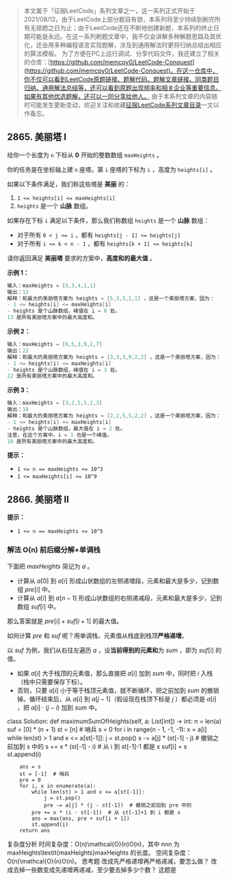 > 本文属于「征服LeetCode」系列文章之一，这一系列正式开始于2021/08/12。由于LeetCode上部分题目有锁，本系列将至少持续到刷完所有无锁题之日为止；由于LeetCode还在不断地创建新题，本系列的终止日期可能是永远。在这一系列刷题文章中，我不仅会讲解多种解题思路及其优化，还会用多种编程语言实现题解，涉及到通用解法时更将归纳总结出相应的算法模板。
> <b></b>
> 为了方便在PC上运行调试、分享代码文件，我还建立了相关的仓库：[https://github.com/memcpy0/LeetCode-Conquest](https://github.com/memcpy0/LeetCode-Conquest)。在这一仓库中，你不仅可以看到LeetCode原题链接、题解代码、题解文章链接、同类题目归纳、通用解法总结等，还可以看到原题出现频率和相关企业等重要信息。如果有其他优选题解，还可以一同分享给他人。
> <b></b>
> 由于本系列文章的内容随时可能发生更新变动，欢迎关注和收藏[征服LeetCode系列文章目录](https://memcpy0.blog.csdn.net/article/details/119656559)一文以作备忘。

## 2865. 美丽塔 I
给你一个长度为 `n` 下标从 **0** 开始的整数数组 `maxHeights` 。

你的任务是在坐标轴上建 `n` 座塔。第 `i` 座塔的下标为 `i` ，高度为 `heights[i]` 。

如果以下条件满足，我们称这些塔是 **美丽** 的：
1. `1 <= heights[i] <= maxHeights[i]`
2. `heights` 是一个 **山脉** 数组。

如果存在下标 `i` 满足以下条件，那么我们称数组 `heights` 是一个 **山脉** 数组：
- 对于所有 `0 < j <= i` ，都有 `heights[j - 1] <= heights[j]`
- 对于所有 `i <= k < n - 1` ，都有 `heights[k + 1] <= heights[k]`

请你返回满足 **美丽塔** 要求的方案中，**高度和的最大值** 。

**示例 1：**
```cpp
输入：maxHeights = [5,3,4,1,1]
输出：13
解释：和最大的美丽塔方案为 heights = [5,3,3,1,1] ，这是一个美丽塔方案，因为：
- 1 <= heights[i] <= maxHeights[i]  
- heights 是个山脉数组，峰值在 i = 0 处。
13 是所有美丽塔方案中的最大高度和。
```
**示例 2：**
```cpp
输入：maxHeights = [6,5,3,9,2,7]
输出：22
解释：和最大的美丽塔方案为 heights = [3,3,3,9,2,2] ，这是一个美丽塔方案，因为：
- 1 <= heights[i] <= maxHeights[i]
- heights 是个山脉数组，峰值在 i = 3 处。
22 是所有美丽塔方案中的最大高度和。
```
**示例 3：**
```cpp
输入：maxHeights = [3,2,5,5,2,3]
输出：18
解释：和最大的美丽塔方案为 heights = [2,2,5,5,2,2] ，这是一个美丽塔方案，因为：
- 1 <= heights[i] <= maxHeights[i]
- heights 是个山脉数组，最大值在 i = 2 处。
注意，在这个方案中，i = 3 也是一个峰值。
18 是所有美丽塔方案中的最大高度和。
```
**提示：**
- `1 <= n == maxHeights <= 10^3`
- `1 <= maxHeights[i] <= 10^9`

## 2866. 美丽塔 II
**提示：**
- `1 <= n == maxHeights <= 10^5`

### 解法 O(n) 前后缀分解+单调栈
下面把 $\textit{maxHeights}$ 简记为 $a$ 。
- 计算从 $a[0]$ 到 $a[i]$ 形成山状数组的左侧递增段，元素和最大是多少，记到数组 $\textit{pre}[i]$ 中。
- 计算从 $a[i]$ 到 $a[n−1]$ 形成山状数组的右侧递减段，元素和最大是多少，记到数组 $suf[i]$ 中。

那么答案就是 $\textit{pre}[i]+\textit{suf}[i+1]$ 的最大值。

如何计算 $\textit{pre}$ 和 $suf$ 呢？用单调栈，元素值从栈底到栈顶**严格递增**。

以 $\textit{suf}$ 为例，我们从右往左遍历 $a$ ，设**当前得到的元素和**为 $\textit{sum}$ ，即为 $suf[i]$ 的值。
- 如果 $a[i]$ 大于栈顶的元素值，那么直接把 $a[i]$ 加到 $\textit{sum}$ 中，同时把 $i$ 入栈（栈中只需要保存下标）。
- 否则，只要 $a[i]$ 小于等于栈顶元素值，就不断循环，把之前加到 $\textit{sum}$ 的撤销掉。循环结束后，从 $a[i]$ 到 $a[j-1]$（假设现在栈顶下标是 $j$ ）都必须是 $a[i]$ ，把 $a[i]\cdot (j-i)$ 加到 $\textit{sum}$ 中。

class Solution:
    def maximumSumOfHeights(self, a: List[int]) -> int:
        n = len(a)
        suf = [0] * (n + 1)
        st = [n]  # 哨兵
        s = 0
        for i in range(n - 1, -1, -1):
            x = a[i]
            while len(st) > 1 and x <= a[st[-1]]:
                j = st.pop()
                s -= a[j] * (st[-1] - j)  # 撤销之前加到 s 中的
            s += x * (st[-1] - i)  # 从 i 到 st[-1]-1 都是 x
            suf[i] = s
            st.append(i)

        ans = s
        st = [-1]  # 哨兵
        pre = 0
        for i, x in enumerate(a):
            while len(st) > 1 and x <= a[st[-1]]:
                j = st.pop()
                pre -= a[j] * (j - st[-1])  # 撤销之前加到 pre 中的
            pre += x * (i - st[-1])  # 从 st[-1]+1 到 i 都是 x
            ans = max(ans, pre + suf[i + 1])
            st.append(i)
        return ans
复杂度分析
时间复杂度：O(n)\mathcal{O}(n)O(n)，其中 nnn 为 maxHeights\textit{maxHeights}maxHeights 的长度。
空间复杂度：O(n)\mathcal{O}(n)O(n)。
思考题
改成先严格递增再严格递减，要怎么做？
改成去掉一些数变成先递增再递减，至少要去掉多少个数？
这题是 

